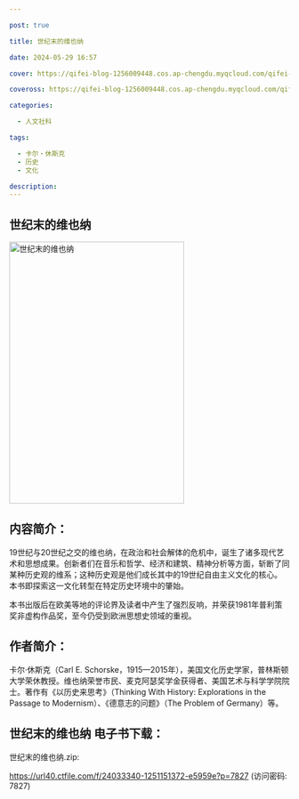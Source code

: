 ```yaml
---

post: true

title: 世纪末的维也纳

date: 2024-05-29 16:57

cover: https://qifei-blog-1256009448.cos.ap-chengdu.myqcloud.com/qifei-blog/654df130c458853aefc7ed61.jpg

coveross: https://qifei-blog-1256009448.cos.ap-chengdu.myqcloud.com/qifei-blog/654df130c458853aefc7ed61.jpg

categories:

  - 人文社科

tags:

  - 卡尔‧休斯克
  - 历史
  - 文化

description:
---
```


## 世纪末的维也纳
<img alt="世纪末的维也纳 " class="aligncenter loading" data-was-processed="true" decoding="async" fetchpriority="high" height="471" src="https://qifei-blog-1256009448.cos.ap-chengdu.myqcloud.com/qifei-blog/654df130c458853aefc7ed61.jpg" style="cursor: zoom-in;" width="314"/>

## 内容简介：

19世纪与20世纪之交的维也纳，在政治和社会解体的危机中，诞生了诸多现代艺术和思想成果。创新者们在音乐和哲学、经济和建筑、精神分析等方面，斩断了同某种历史观的维系；这种历史观是他们成长其中的19世纪自由主义文化的核心。本书即探索这一文化转型在特定历史环境中的肇始。

本书出版后在欧美等地的评论界及读者中产生了强烈反响，并荣获1981年普利策奖非虚构作品奖，至今仍受到欧洲思想史领域的重视。

## 作者简介：

卡尔‧休斯克（Carl E. Schorske，1915—2015年），美国文化历史学家，普林斯顿大学荣休教授。维也纳荣誉市民、麦克阿瑟奖学金获得者、美国艺术与科学学院院士。著作有《以历史来思考》（Thinking With History: Explorations in the Passage to Modernism）、《德意志的问题》（The Problem of Germany）等。

## 世纪末的维也纳 电子书下载：

世纪末的维也纳.zip: 

https://url40.ctfile.com/f/24033340-1251151372-e5959e?p=7827 (访问密码: 7827)
